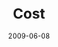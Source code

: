 ---
layout: music 
title: "Cost"
series: "Roadmap For A Revolution"
date: 2009-06-08 
description: "Brian Tome discusses the story of Stephen from the book of Acts and how revolution involves cost."
audio: "http://s3.amazonaws.com/crossroadsaudiomessages/Roadmap4.mp3"
audio-duration: "36:51"
src: "http://www.crossroads.net/players/media/series/Roadmap_190x110v2.gif"
---